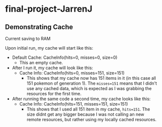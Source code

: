 # final-project-JarrenJ


Demonstrating Cache
---
Current saving to RAM

Upon initial run, my cache will start like this:
- Default Cache: CacheInfo(hits=0, misses=0, size=0)
    - This an empty cache.
- After I run it, my cache will look like this:
    - Cache Info: CacheInfo(hits=0, misses=151, size=151)
        - This shows that my cache now has 151 items in it (in this case all 151 pokemon of generation 1). The `misses=151` means that I didn't use any cached data, which is expected as I was grabbing the resources for the first time.
- After running the same code a second time, my cache looks like this:
    - Cache Info: CacheInfo(hits=151, misses=151, size=151)
        - This shows that I used all 151 item in my cache, `hits=151`. The size didnt get any bigger because I was not calling an new remote resources, but rather using my locally cached resources.